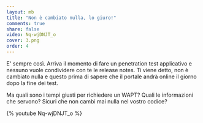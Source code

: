 ```yaml
---
layout: mb
title: "Non è cambiato nulla, lo giuro!"
comments: true
share: false
video: Nq-wjDNJT_o
cover: 3.png
order: 4
---
```


E' sempre così. Arriva il momento di fare un penetration test applicativo e
nessuno vuole condividere con te le release notes. Ti viene detto, non è
cambiato nulla e questo prima di sapere che il portale andrà online il giorno
dopo la fine dei test.

Ma quali sono i tempi giusti per richiedere un WAPT?
Quali le informazioni che servono?
Sicuri che non cambi mai nulla nel vostro codice?

{% youtube Nq-wjDNJT_o %}

